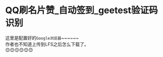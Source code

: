 # QQ刷名片赞_自动签到_geetest验证码识别
这里是配置好的`Google浏览器`~~~~~~  
作者也不知道上传到LFS之后怎么下载了。  
:blush::blush::blush::blush::blush::blush:  

